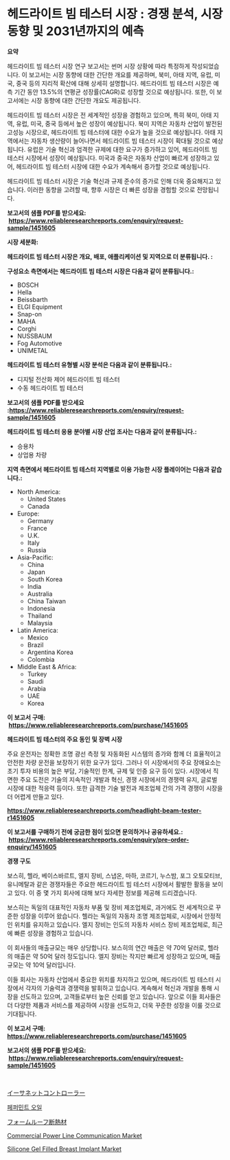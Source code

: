 <p><h1>헤드라이트 빔 테스터 시장 : 경쟁 분석, 시장 동향 및 2031년까지의 예측</h1></p><p><strong>요약</strong></p>
<p><p>헤드라이트 빔 테스터 시장 연구 보고서는 썬머 시장 상황에 따라 특정하게 작성되었습니다. 이 보고서는 시장 동향에 대한 간단한 개요를 제공하며, 북미, 아태 지역, 유럽, 미국, 중국 등의 지리적 확산에 대해 상세히 설명합니다. 헤드라이트 빔 테스터 시장은 예측 기간 동안 13.5%의 연평균 성장률(CAGR)로 성장할 것으로 예상됩니다. 또한, 이 보고서에는 시장 동향에 대한 간단한 개요도 제공됩니다.</p><p>헤드라이트 빔 테스터 시장은 전 세계적인 성장을 경험하고 있으며, 특히 북미, 아태 지역, 유럽, 미국, 중국 등에서 높은 성장이 예상됩니다. 북미 지역은 자동차 산업이 발전된 고성능 시장으로, 헤드라이트 빔 테스터에 대한 수요가 높을 것으로 예상됩니다. 아태 지역에서는 자동차 생산량이 늘어나면서 헤드라이트 빔 테스터 시장이 확대될 것으로 예상됩니다. 유럽은 기술 혁신과 엄격한 규제에 대한 요구가 증가하고 있어, 헤드라이트 빔 테스터 시장에서 성장이 예상됩니다. 미국과 중국은 자동차 산업이 빠르게 성장하고 있어, 헤드라이트 빔 테스터 시장에 대한 수요가 계속해서 증가할 것으로 예상됩니다.</p><p>헤드라이트 빔 테스터 시장은 기술 혁신과 규제 준수의 증가로 인해 더욱 중요해지고 있습니다. 이러한 동향을 고려할 때, 향후 시장은 더 빠른 성장을 경험할 것으로 전망됩니다.</p></p>
<p><strong>보고서의 샘플 PDF를 받으세요: &nbsp;<a href="https://www.reliableresearchreports.com/enquiry/request-sample/1451605">https://www.reliableresearchreports.com/enquiry/request-sample/1451605</a></strong></p>
<p><strong>시장 세분화:</strong></p>
<p><strong> 헤드라이트 빔 테스터 시장은 개요, 배포, 애플리케이션 및 지역으로 더 분류됩니다. :</strong></p>
<p><strong>구성요소 측면에서는 헤드라이트 빔 테스터 시장은 다음과 같이 분류됩니다.:</strong></p>
<p><ul><li>BOSCH</li><li>Hella</li><li>Beissbarth</li><li>ELGI Equipment</li><li>Snap-on</li><li>MAHA</li><li>Corghi</li><li>NUSSBAUM</li><li>Fog Automotive</li><li>UNIMETAL</li></ul></p>
<p><strong> 헤드라이트 빔 테스터 유형별 시장 분석은 다음과 같이 분류됩니다.:</strong></p>
<p><ul><li>디지털 전산화 제어 헤드라이트 빔 테스터</li><li>수동 헤드라이트 빔 테스터</li></ul></p>
<p><strong>보고서의 샘플 PDF를 받으세요 :<a href="https://www.reliableresearchreports.com/enquiry/request-sample/1451605">https://www.reliableresearchreports.com/enquiry/request-sample/1451605</a></strong></p>
<p><strong> 헤드라이트 빔 테스터 응용 분야별 시장 산업 조사는 다음과 같이 분류됩니다.:</strong></p>
<p><ul><li>승용차</li><li>상업용 차량</li></ul></p>
<p><strong>지역 측면에서 헤드라이트 빔 테스터 지역별로 이용 가능한 시장 플레이어는 다음과 같습니다.:</strong></p>
<p><ul>
    <li>
        North America:
        <ul>
            <li>United States</li>
            <li>Canada</li>
        </ul>
    </li>
    <li>
        Europe:
        <ul>
            <li>Germany</li>
            <li>France</li>
            <li>U.K.</li>
            <li>Italy</li>
            <li>Russia</li>
        </ul>
    </li>
    <li>
        Asia-Pacific:
        <ul>
            <li>China</li>
            <li>Japan</li>
            <li>South Korea</li>
            <li>India</li>
            <li>Australia</li>
            <li>China Taiwan</li>
            <li>Indonesia</li>
            <li>Thailand</li>
            <li>Malaysia</li>
        </ul>
    </li>
    <li>
        Latin America:
        <ul>
            <li>Mexico</li>
            <li>Brazil</li>
            <li>Argentina Korea</li>
            <li>Colombia</li>
        </ul>
    </li>
    <li>
        Middle East & Africa:
        <ul>
            <li>Turkey</li>
            <li>Saudi</li>
            <li>Arabia</li>
            <li>UAE</li>
            <li>Korea</li>
        </ul>
    </li>
    </ul></p>
<p><strong>이 보고서 구매: &nbsp;<a href="https://www.reliableresearchreports.com/purchase/1451605">https://www.reliableresearchreports.com/purchase/1451605</a></strong></p>
<p><strong>헤드라이트 빔 테스터의 주요 동인 및 장벽 시장</strong></p>
<p><p>주요 운전자는 정확한 조명 광선 측정 및 자동화된 시스템의 증가와 함께 더 효율적이고 안전한 차량 운전을 보장하기 위한 요구가 있다. 그러나 이 시장에서의 주요 장애요소는 초기 투자 비용의 높은 부담, 기술적인 한계, 규제 및 인증 요구 등이 있다. 시장에서 직면한 주요 도전은 기술의 지속적인 개발과 혁신, 경쟁 시장에서의 경쟁력 유지, 글로벌 시장에 대한 적응력 등이다. 또한 급격한 기술 발전과 제조업체 간의 가격 경쟁이 시장을 더 어렵게 만들고 있다.</p></p>
<p><strong><a href="https://www.reliableresearchreports.com/headlight-beam-tester-r1451605">https://www.reliableresearchreports.com/headlight-beam-tester-r1451605</a></strong></p>
<p><strong>이 보고서를 구매하기 전에 궁금한 점이 있으면 문의하거나 공유하세요.: &nbsp;<a href="https://www.reliableresearchreports.com/enquiry/pre-order-enquiry/1451605">https://www.reliableresearchreports.com/enquiry/pre-order-enquiry/1451605</a></strong></p>
<p><strong>경쟁 구도</strong></p>
<p><p>보스히, 헬라, 베이스바르트, 엘지 장비, 스냅온, 마하, 코르기, 누스밤, 포그 오토모티브, 유니메탈과 같은 경쟁자들은 주요한 헤드라이트 빔 테스터 시장에서 활발한 활동을 보이고 있다. 이 중 몇 가지 회사에 대해 보다 자세한 정보를 제공해 드리겠습니다.</p><p>보스히는 독일의 대표적인 자동차 부품 및 장비 제조업체로, 과거에도 전 세계적으로 꾸준한 성장을 이루어 왔습니다. 헬라는 독일의 자동차 조명 제조업체로, 시장에서 안정적인 위치를 유지하고 있습니다. 엘지 장비는 인도의 자동차 서비스 장비 제조업체로, 최근에 빠른 성장을 경험하고 있습니다.</p><p>이 회사들의 매출규모는 매우 상당합니다. 보스히의 연간 매출은 약 70억 달러로, 헬라의 매출은 약 50억 달러 정도입니다. 엘지 장비는 작지만 빠르게 성장하고 있으며, 매출 규모는 약 10억 달러입니다.</p><p>이들 회사는 자동차 산업에서 중요한 위치를 차지하고 있으며, 헤드라이트 빔 테스터 시장에서 각자의 기술력과 경쟁력을 발휘하고 있습니다. 계속해서 혁신과 개발을 통해 시장을 선도하고 있으며, 고객들로부터 높은 신뢰를 얻고 있습니다. 앞으로 이들 회사들은 더 다양한 제품과 서비스를 제공하여 시장을 선도하고, 더욱 꾸준한 성장을 이룰 것으로 기대됩니다.</p></p>
<p><strong>이 보고서 구매: &nbsp; <a href="https://www.reliableresearchreports.com/purchase/1451605">https://www.reliableresearchreports.com/purchase/1451605</a></strong></p>
<p><strong>보고서의 샘플 PDF를 받으세요: &nbsp;<a href="https://www.reliableresearchreports.com/enquiry/request-sample/1451605">https://www.reliableresearchreports.com/enquiry/request-sample/1451605</a></strong><strong></strong></p>
<p>&nbsp;</p>
<p><p><a href="https://medium.com/@camerondowd204/%E3%82%A4%E3%83%BC%E3%82%B5%E3%83%8D%E3%83%83%E3%83%88%E3%82%B3%E3%83%B3%E3%83%88%E3%83%AD%E3%83%BC%E3%83%A9%E3%83%BC%E5%B8%82%E5%A0%B4%E5%88%86%E6%9E%90-%E3%81%9D%E3%81%AEcagr-%E5%B8%82%E5%A0%B4%E3%82%BB%E3%82%B0%E3%83%A1%E3%83%B3%E3%83%86%E3%83%BC%E3%82%B7%E3%83%A7%E3%83%B3-%E3%81%8A%E3%82%88%E3%81%B3%E3%82%B0%E3%83%AD%E3%83%BC%E3%83%90%E3%83%AB%E6%A5%AD%E7%95%8C%E6%A6%82%E8%A6%81-62dbf5aeb229">イーサネットコントローラー</a></p><p><a href="https://medium.com/@haroldwarren626/%ED%8E%98%ED%8D%BC%EB%AF%BC%ED%8A%B8-%EC%98%A4%EC%9D%BC-%EC%8B%9C%EC%9E%A5-%EC%A1%B0%EC%82%AC-%EB%B3%B4%EA%B3%A0%EC%84%9C-2024%EB%85%84%EB%B6%80%ED%84%B0-2031%EB%85%84%EA%B9%8C%EC%A7%80%EC%9D%98-%EC%97%AD%EC%82%AC-%EB%B0%8F-%EC%98%88%EC%B8%A1-a19e49302e2a">페퍼민트 오일</a></p><p><a href="https://github.com/RodHoppe07/Market-Research-Report-List-1/blob/main/668069122853.md">フォームルーフ断熱材</a></p><p><a href="https://www.linkedin.com/pulse/commercial-power-line-communication-market-share-amp-new-trends-ewddf?trackingId=75xjTY7VcfS%2B65izStevrw%3D%3D">Commercial Power Line Communication Market</a></p><p><a href="https://github.com/mbisetmhermsr/Market-Research-Report-List-2/blob/main/silicone-gel-filled-breast-implant-market.md">Silicone Gel Filled Breast Implant Market</a></p></p>
